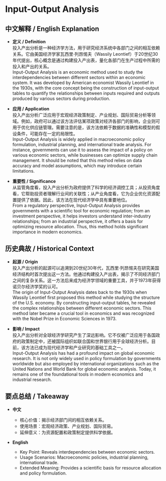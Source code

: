 # Input-Output Analysis

## 中文解释 / English Explanation

* **定义 / Definition**  
  投入产出分析是一种经济学方法，用于研究经济系统中各部门之间的相互依赖关系。它由美国经济学家瓦西里·列昂惕夫（Wassily Leontief）于20世纪30年代提出，核心概念是通过构建投入产出表，量化各部门在生产过程中所需的投入和产出的关系。  
  Input-Output Analysis is an economic method used to study the interdependencies between different sectors within an economic system. It was developed by American economist Wassily Leontief in the 1930s, with the core concept being the construction of input-output tables to quantify the relationships between inputs required and outputs produced by various sectors during production.

* **应用 / Application**  
  投入产出分析广泛应用于宏观经济政策制定、产业规划、国际贸易分析等领域。例如，政府可以通过该方法评估某项政策对经济各部门的影响，企业则可用于优化供应链管理。需要注意的是，该方法依赖于数据的准确性和模型的假设条件，可能存在一定的局限性。  
  Input-Output Analysis is widely applied in macroeconomic policy formulation, industrial planning, and international trade analysis. For instance, governments can use it to assess the impact of a policy on various economic sectors, while businesses can optimize supply chain management. It should be noted that this method relies on data accuracy and model assumptions, which may introduce certain limitations.

* **重要性 / Significance**  
  从监管角度看，投入产出分析为政府提供了科学的经济调控工具；从投资角度看，它帮助投资者理解行业间的关联性；从产业角度看，它为企业优化资源配置提供了依据。因此，该方法在现代经济学中具有重要地位。  
  From a regulatory perspective, Input-Output Analysis provides governments with a scientific tool for economic regulation; from an investment perspective, it helps investors understand inter-industry relationships; from an industrial perspective, it offers a basis for optimizing resource allocation. Thus, this method holds significant importance in modern economics.

## 历史典故 / Historical Context

* **起源 / Origin**  
  投入产出分析的起源可以追溯到20世纪30年代，瓦西里·列昂惕夫在研究美国经济结构时首次提出这一方法。他通过构建投入产出表，揭示了不同经济部门之间的复杂关系。这一方法后来成为经济学领域的重要工具，并于1973年获得诺贝尔经济学奖的认可。  
  The origin of Input-Output Analysis dates back to the 1930s when Wassily Leontief first proposed this method while studying the structure of the U.S. economy. By constructing input-output tables, he revealed the complex relationships between different economic sectors. This method later became a crucial tool in economics and was recognized with the Nobel Prize in Economic Sciences in 1973.

* **影响 / Impact**  
  投入产出分析对全球经济学研究产生了深远影响。它不仅被广泛应用于各国政府的政策制定中，还被国际组织如联合国和世界银行用于全球经济分析。目前，该方法已成为现代经济学和产业研究的基础工具之一。  
  Input-Output Analysis has had a profound impact on global economic research. It is not only widely used in policy formulation by governments worldwide but also employed by international organizations such as the United Nations and World Bank for global economic analysis. Today, it remains one of the foundational tools in modern economics and industrial research.

## 要点总结 / Takeaway

* **中文**  
  - 核心价值：揭示经济部门间的相互依赖关系。
  - 使用场景：宏观经济政策、产业规划、国际贸易。
  - 延伸意义：为资源配置和政策制定提供科学依据。

* **English**  
  - Key Point: Reveals interdependencies between economic sectors.
  - Usage Scenarios: Macroeconomic policies, industrial planning, international trade.
  - Extended Meaning: Provides a scientific basis for resource allocation and policy formulation.